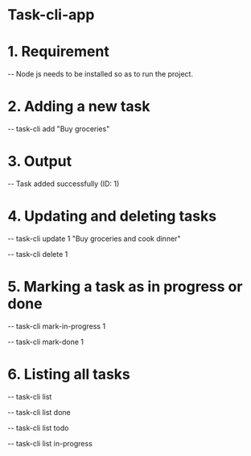 # Task-cli-app

# 1. Requirement
-- Node js needs to be installed so as to run the project.

# 2. Adding a new task
-- task-cli add "Buy groceries"

# 3. Output
-- Task added successfully (ID: 1)

# 4. Updating and deleting tasks
-- task-cli update 1 "Buy groceries and cook dinner"

-- task-cli delete 1

# 5. Marking a task as in progress or done
-- task-cli mark-in-progress 1

-- task-cli mark-done 1

# 6. Listing all tasks
-- task-cli list

-- task-cli list done

-- task-cli list todo

-- task-cli list in-progress

